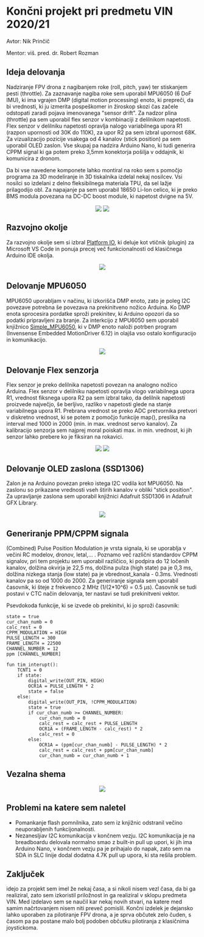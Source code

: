 # Končni projekt pri predmetu VIN 2020/21

Avtor: Nik Prinčič

Mentor: viš. pred. dr. Robert Rozman

## Ideja delovanja

Nadziranje FPV drona z nagibanjem roke (roll, pitch, yaw) ter stiskanjem pesti (throttle). Za zaznavanje nagiba roke sem uporabil MPU6050 (6 DoF IMU), ki ima vgrajen DMP (digital motion processing) enoto, ki prepreči, da bi vrednosti, ki ju izmerita pospeškomer in žiroskop skozi čas začele odstopati zaradi pojava imenovanega "sensor drift". Za nadzor plina (throttle) pa sem uporabil flex senzor v kombinaciji z delilnikom napetosti. Flex senzor v delilniku napetosti opravlja nalogo variabilnega upora R1 (razpon upornosti od 30K do 110K), za upor R2 pa sem izbral upornost 68K. Za vizualizacijo pozicije vsakega od 4 kanalov (stick position) pa sem uporabil OLED zaslon. Vse skupaj pa nadzira Arduino Nano, ki tudi generira CPPM signal ki ga potem preko 3,5mm konektorja pošilja v oddajnik, ki komunicira z dronom.

Da bi vse navedene komponete lahko montiral na roko sem s pomočjo programa za 3D modeliranje in 3D tiskalnika izdelal nekaj nosilcev. Vsi nosilci so izdelani z delno fleksibilnega materiala TPU, da sel lažje prilagodijo obl. Za napajanje pa sem uporabil 18650 Li-Ion celico, ki je preko BMS modula povezana na DC-DC boost module, ki napetost dvigne na 5V.

<p align="center">
 <img src="./img/20210605_154630.jpg" align="center" >
  <img src="./img/supports.png" align="center" >
</p>

## Razvojno okolje

Za razvojno okolje sem si izbral [Platform IO](https://platformio.org/), ki deluje kot vtičnik (plugin) za Microsoft VS Code in ponuja precej več funkcionalnosti od klasičnega Arduino IDE okolja.

<p align="center">
 <img src="./img/platformio-logo.17fdc3bc.png" align="center" >
</p>

## Delovanje MPU6050

MPU6050 uporabljam v načinu, ki izkorišča DMP enoto, zato je poleg I2C povezave potrebna še povezava na prekinitveno nožico Arduina. Ko DMP enota sprocesira pordatke sproži prekinitev, ki Arduino opozori da so podatki pripravljeni za branje. Za interkcijo z MPU6050 sem uporabil knjižnico [Simple_MPU6050](https://github.com/ZHomeSlice/Simple_MPU6050), ki v DMP enoto naloži potrben program (Invensense Embedded MotionDriver 6.12) in olajša vso ostalo konfiguracijo in komunikacijo.

<p align="center">
 <img src="./img/mpu6050.png" align="center" >
</p>

## Delovanje Flex senzorja

Flex senzor je preko delilnika napetosti povezan na analogno nožico Arduina. Flex senzor v delilniku napetosti opravlja vlogo variabilnega upora R1, vrednost fiksnega upora R2 pa sem izbral tako, da delilnik napetosti proizvede največjo, še berljivo, razliko v napetosti glede na stanje variabilnega upora R1. Prebrana vrednost se preko ADC pretvornika pretvori v diskretno vrednost, ki se potem z pomočjo funkcije map(), preslika na interval med 1000 in 2000 (min. in max. vrednost servo kanalov). Za kalibracijo senzorja sem najprej moral poiskati max. in min. vrednost, ki jih senzor lahko prebere ko je fiksiran na rokavici.

<p align="center">
 <img src="./img/flex.png" >
 <img src="./img/voltage_divider.png">
</p>

## Delovanje OLED zaslona (SSD1306)

Zalon je na Arduino povezan preko istega I2C vodila kot MPU6050. Na zaslonu so prikazane vrednosti vseh štirih kanalov v obliki "stick position". Za upravljanje zaslona sem uporabil knjižnici Adafruit SSD1306 in Adafruit GFX Library.

<p align="center">
 <img src="./img/oled.png" align="center" >
</p>

## Generiranje PPM/CPPM signala

(Combined) Pulse Position Modulation je vrsta signala, ki se uporablja v večini RC modelov, dronov, letal,... . Poznamo več različni standardov CPPM signalov, pri tem projektu sem uporabil različico, ki podpira do 12 ločenih kanalov, dolžina okvirja je 22,5 ms, dolžina pulza (high state) pa je 0,3 ms, dolžina nizkega stanja (low state) pa je vbrednost_kanala - 0.3ms. Vrednosti kanalov pa so od 1000 do 2000.
Za generiranje signala sem uporabil časovnik, ki šteje z frekvenco 2 MHz (1/(2\*10^6) = 0.5 μs). Časovnik se tudi postavi v CTC način delovanja, ter nastavi se tudi prekinitveni vektor.

Psevdokoda funkcije, ki se izvede ob prekinitvi, ki jo sproži časovnik:

```
state = true
cur_chan_numb = 0
calc_rest = 0
CPPM_MODULATION = HIGH
PULSE_LENGTH = 300
FRAME_LENGTH = 22500
CHANNEL_NUMBER = 12
ppm [CHANNEL_NUMBER]

fun tim_interupt():
    TCNT1 = 0
    if state:
        digital_write(OUT_PIN, HIGH)
        OCR1A = PULSE_LENGTH * 2
        state = false
    else:
        digital_write(OUT_PIN, !CPPM_MODULATION)
        state = true
        if cur_chan_numb >= CHANNEL_NUMBER:
            cur_chan_numb = 0
            calc_rest = calc_rest + PULSE_LENGTH
            OCR1A = (FRAME_LENGTH - calc_rest) * 2
            calc_rest = 0
        else:
            OCR1A = (ppm[cur_chan_numb] - PULSE_LENGTH) * 2
            calc_rest = calc_rest + ppm[cur_chan_numb]
            cur_chan_numb = cur_chan_numb + 1
```

## Vezalna shema

<p align="center">
 <img src="./img/scheme.png" align="center" >
</p>

## Problemi na katere sem naletel

-   Pomankanje flash pomnilnika, zato sem iz knjižnic odstranil večino neuporabljenih funkcijonalnosti.
-   Nezanesljiav I2C komunikacija v končnem vezju. I2C komunikacija je na breadboardu delovala normalno smao z built-in pull up upori, ki jih ima Arduino Nano, v končnem vezju pa je prihajalo do napak, zato sem na SDA in SLC linije dodal dodatna 4.7K pull up upora, ki sta rešila problem.

## Zaključek

idejo za projekt sem imel že nekaj časa, a si nikoli nisem vezl časa, da bi ga realiziral, zato sem izkoristil priložnost in ga realiziral v sklopu predmeta VIN. Med izdelavo sem se naučil kar nekaj novih stvari, na katere med samim načrtovanjem nisem niti preveč pomislil. Končni izdelek je dejansko lahko uporaben za pilotiranje FPV drona, a je sprva občutek zelo čuden, s časom pa pa postane malo bolj podoben občutku pilotiranja z klasičnima joystickoma.
